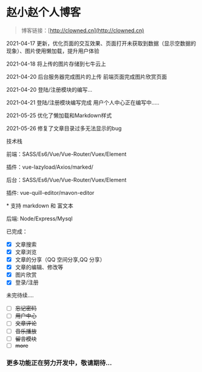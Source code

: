 # 赵小赵个人博客

> 博客链接：[http://clowned.cn](http://clowned.cn)

2021-04-17 更新，优化页面的交互效果、页面打开未获取到数据（显示空数据的现象）、图片使用懒加载，提升用户体验

2021-04-18 将上传的图片存储到七牛云上

2021-04-20 后台服务器完成图片的上传 前端页面完成图片欣赏页面

2021-04-20 登陆/注册模块的编写...

2021-04-21 登陆/注册模块编写完成 用户个人中心正在编写中.....

2021-05-25 优化了懒加载和Markdown样式

2021-05-26 修复了文章目录过多无法显示的bug

技术栈

前端：SASS/Es6/Vue/Vue-Router/Vuex/Element

插件：vue-lazyload/Axios/marked/

后台：SASS/Es6/Vue/Vue-Router/Vuex/Element

插件: vue-quill-editor/mavon-editor

\* 支持 markdown 和 富文本

后端: Node/Express/Mysql

已完成：

- [x] 文章搜索
- [x] 文章浏览
- [x] 文章的分享（QQ 空间分享,QQ 分享）
- [x] 文章的编辑、修改等
- [x] 图片欣赏
- [x] 登录/注册

未完待续....
- [ ] ~~忘记密码~~
- [ ] ~~用户中心~~
- [ ] ~~文章评论~~
- [ ] ~~音乐播放~~
- [ ] ~~留言模块~~
- [ ] ~~more~~

### 更多功能正在努力开发中，敬请期待...
